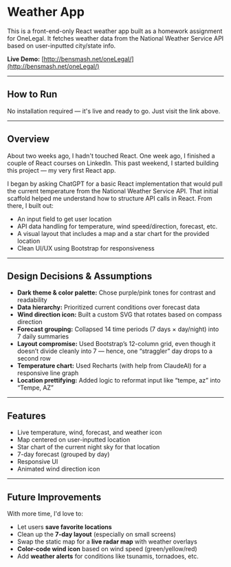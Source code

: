 # Weather App

This is a front-end-only React weather app built as a homework assignment for OneLegal. It fetches weather data from the National Weather Service API based on user-inputted city/state info.

**Live Demo:** [http://bensmash.net/oneLegal/](http://bensmash.net/oneLegal/)

---

## How to Run

No installation required — it's live and ready to go. Just visit the link above.

---

## Overview

About two weeks ago, I hadn't touched React. One week ago, I finished a couple of React courses on LinkedIn. This past weekend, I started building this project — my very first React app.

I began by asking ChatGPT for a basic React implementation that would pull the current temperature from the National Weather Service API. That initial scaffold helped me understand how to structure API calls in React. From there, I built out:

- An input field to get user location
- API data handling for temperature, wind speed/direction, forecast, etc.
- A visual layout that includes a map and a star chart for the provided location
- Clean UI/UX using Bootstrap for responsiveness

---

## Design Decisions & Assumptions

- **Dark theme & color palette:** Chose purple/pink tones for contrast and readability
- **Data hierarchy:** Prioritized current conditions over forecast data
- **Wind direction icon:** Built a custom SVG that rotates based on compass direction
- **Forecast grouping:** Collapsed 14 time periods (7 days × day/night) into 7 daily summaries
- **Layout compromise:** Used Bootstrap’s 12-column grid, even though it doesn’t divide cleanly into 7 — hence, one “straggler” day drops to a second row
- **Temperature chart:** Used Recharts (with help from ClaudeAI) for a responsive line graph
- **Location prettifying:** Added logic to reformat input like “tempe, az” into “Tempe, AZ”

---

## Features

- Live temperature, wind, forecast, and weather icon
- Map centered on user-inputted location
- Star chart of the current night sky for that location
- 7-day forecast (grouped by day)
- Responsive UI
- Animated wind direction icon

---

## Future Improvements

With more time, I'd love to:

- Let users **save favorite locations**
- Clean up the **7-day layout** (especially on small screens)
- Swap the static map for a **live radar map** with weather overlays
- **Color-code wind icon** based on wind speed (green/yellow/red)
- Add **weather alerts** for conditions like tsunamis, tornadoes, etc.
